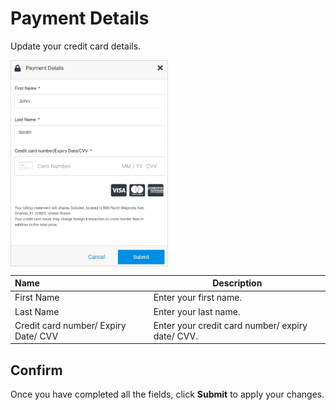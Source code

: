 # Payment Details

Update your credit card details.

<img src="../../../images/marketplaceprofilepaymentdetails2.jpg" alt="marketplaceprofilepaymentdetails2" style="width: 50%; display: block"></a>

**Name** | **Description** 
:--- | ---
First Name | Enter your first name.
Last Name | Enter your last name.
Credit card number/ Expiry Date/ CVV | Enter your credit card number/ expiry date/ CVV.

## Confirm

Once you have completed all the fields, click **Submit** to apply your changes.

